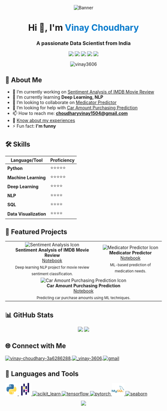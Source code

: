 <p align="center">
  <img src="https://camo.githubusercontent.com/5a51e293c9f568a66c3ccf3f4eb397c77706120b077be0cabca9f0bd271374dd/68747470733a2f2f6d656469612e6c6963646e2e636f6d2f646d732f696d6167652f4334443132415145536a37322d733567454b672f61727469636c652d636f7665725f696d6167652d736872696e6b5f3630305f323030302f302f313632363735333836373131303f653d3231343734383336343726763d6265746126743d4b6637594175775a74794347594c4e63682d4d676335654f432d376837754c5f646e424149677341465251" alt="Banner" width="800"/>
</p>

<h1 align="center">Hi 👋, I'm <span style="color:#007acc">Vinay Choudhary</span></h1>
<h3 align="center">A passionate Data Scientist from India</h3>

<p align="center">
  <img src="https://img.shields.io/badge/Python-3776AB?style=for-the-badge&logo=python&logoColor=white"/>
  <img src="https://img.shields.io/badge/Machine%20Learning-009688?style=for-the-badge&logo=scikit-learn&logoColor=white"/>
  <img src="https://img.shields.io/badge/Deep%20Learning-FF6F00?style=for-the-badge&logo=tensorflow&logoColor=white"/>
  <img src="https://img.shields.io/badge/NLP-8E24AA?style=for-the-badge&logo=spaCy&logoColor=white"/>
  <img src="https://img.shields.io/badge/SQL-003B57?style=for-the-badge&logo=postgresql&logoColor=white"/>
</p>

<p align="center">
  <img src="https://komarev.com/ghpvc/?username=vinay3606&label=Profile%20views&color=0e75b6&style=flat" alt="vinay3606" />
</p>


## 🚀 About Me

- 🔭 I’m currently working on [Sentiment Analysis of IMDB Movie Review](https://colab.research.google.com/drive/1OH6CKNjq5UZbErRqA5xuwXTIH6hnas2y?usp=sharing)
- 🌱 I’m currently learning **Deep Learning, NLP**
- 👯 I’m looking to collaborate on [Medicator Predictor](https://colab.research.google.com/drive/1S8guDv_hVFxH5Rb5y2o5ddSvhvoOVe9w?usp=sharing)
- 🤝 I’m looking for help with [Car Amount Purchasing Prediction](https://colab.research.google.com/drive/15TiCp0PvcOCMt0hb0OCQhh0VtJDOxfm-?usp=sharing)
- 📫 How to reach me: **choudharyvinay1504@gmail.com**
- 📄 [Know about my experiences](https://drive.google.com/file/d/1dmQoFBgNoXx4ZPG5QN6Z3hLjg9nwkAWZ/view?usp=sharing)
- ⚡ Fun fact: **I'm funny**


## 🛠️ Skills

| Language/Tool         | Proficiency |
|-----------------------|-------------|
| **Python**            | ⭐⭐⭐⭐⭐      |
| **Machine Learning**  | ⭐⭐⭐⭐⭐      |
| **Deep Learning**     | ⭐⭐⭐⭐       |
| **NLP**               | ⭐⭐⭐⭐       |
| **SQL**               | ⭐⭐⭐⭐       |
| **Data Visualization**| ⭐⭐⭐⭐       |


## 📂 Featured Projects

<table>
<tr>
  <td align="center">
      <img src="https://camo.githubusercontent.com/0e0528fcdc5af626d75ec91e52bb03c0781decb4c983a2020a4ee09db88498e8/68747470733a2f2f63646e2e706978616261792e636f6d2f616e696d6174696f6e2f323032332f30332f32342f32302f35322f32302d35322d35312d3830325f3531322e676966" width="140" alt="Sentiment Analysis Icon"/>
  <br>
    <b>Sentiment Analysis of IMDB Movie Review</b>
    <br>
    <a href="https://colab.research.google.com/drive/1OH6CKNjq5UZbErRqA5xuwXTIH6hnas2y?usp=sharing">Notebook</a>
    <br>
    <sub>Deep learning NLP project for movie review sentiment classification.</sub>
  </td>
  <td align="center">
   <img src="https://encrypted-tbn0.gstatic.com/images?q=tbn:ANd9GcSPCYgb1hwDhb-lyoKOOpSN8zahRU6eZjTgcQ&s" width="140" alt="Medicator Predictor Icon"/>
  <br>
    <b>Medicator Predictor</b>
    <br>
    <a href="https://colab.research.google.com/drive/1S8guDv_hVFxH5Rb5y2o5ddSvhvoOVe9w?usp=sharing">Notebook</a>
    <br>
    <sub>ML-based prediction of medication needs.</sub>
  </td>
</tr>
<tr>
  <td align="center" colspan="2">
     <img src="https://repository-images.githubusercontent.com/286819592/b82e14cf-3c85-4f91-84c0-bea095c353a8" width="140" alt="Car Amount Purchasing Prediction Icon"/>
  <br>
    <b>Car Amount Purchasing Prediction</b>
    <br>
    <a href="https://colab.research.google.com/drive/15TiCp0PvcOCMt0hb0OCQhh0VtJDOxfm-?usp=sharing">Notebook</a>
    <br>
    <sub>Predicting car purchase amounts using ML techniques.</sub>
  </td>
</tr>
</table>


## 📊 GitHub Stats

<p align="center">
  <img src="https://github-readme-stats.vercel.app/api?username=vinay3606&show_icons=true&theme=radical" width="400"/>
  <img src="https://github-readme-streak-stats.herokuapp.com/?user=vinay3606&theme=radical" width="400"/>
</p>


## 🌐 Connect with Me

<p align="left">
  <a href="https://linkedin.com/in/vinay-choudhary-3a6286288" target="blank">
    <img align="center" src="https://raw.githubusercontent.com/rahuldkjain/github-profile-readme-generator/master/src/images/icons/Social/linked-in-alt.svg" alt="vinay-choudhary-3a6286288" height="30" width="40" />
  </a>
  <a href="https://www.leetcode.com/_vinay-3606" target="blank">
    <img align="center" src="https://raw.githubusercontent.com/rahuldkjain/github-profile-readme-generator/master/src/images/icons/Social/leet-code.svg" alt="_vinay-3606" height="30" width="40" />
  </a>
  <a href="mailto:choudharyvinay1504@gmail.com" target="blank">
    <img align="center" src="https://img.shields.io/badge/Gmail-D14836?style=for-the-badge&logo=gmail&logoColor=white" alt="gmail" height="30" />
  </a>
</p>


## 🧰 Languages and Tools

<p align="left">
  <a href="https://www.python.org" target="_blank" rel="noreferrer">
    <img src="https://raw.githubusercontent.com/devicons/devicon/master/icons/python/python-original.svg" alt="python" width="40" height="40"/>
  </a>
  <a href="https://pandas.pydata.org/" target="_blank" rel="noreferrer">
    <img src="https://raw.githubusercontent.com/devicons/devicon/2ae2a900d2f041da66e950e4d48052658d850630/icons/pandas/pandas-original.svg" alt="pandas" width="40" height="40"/>
  </a>
  <a href="https://scikit-learn.org/" target="_blank" rel="noreferrer">
    <img src="https://upload.wikimedia.org/wikipedia/commons/0/05/Scikit_learn_logo_small.svg" alt="scikit_learn" width="40" height="40"/>
  </a>
  <a href="https://www.tensorflow.org" target="_blank" rel="noreferrer">
    <img src="https://www.vectorlogo.zone/logos/tensorflow/tensorflow-icon.svg" alt="tensorflow" width="40" height="40"/>
  </a>
  <a href="https://pytorch.org/" target="_blank" rel="noreferrer">
    <img src="https://www.vectorlogo.zone/logos/pytorch/pytorch-icon.svg" alt="pytorch" width="40" height="40"/>
  </a>
  <a href="https://www.mysql.com/" target="_blank" rel="noreferrer">
    <img src="https://raw.githubusercontent.com/devicons/devicon/master/icons/mysql/mysql-original-wordmark.svg" alt="mysql" width="40" height="40"/>
  </a>
  <a href="https://seaborn.pydata.org/" target="_blank" rel="noreferrer">
    <img src="https://seaborn.pydata.org/_images/logo-mark-lightbg.svg" alt="seaborn" width="40" height="40"/>
  </a>
</p>


<p align="center">
  <img src="https://raw.githubusercontent.com/your-username/your-repo/main/assets/footer.png" width="200"/>
</p>

